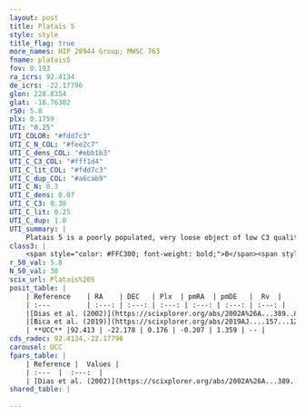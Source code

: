 ```yaml
---
layout: post
title: Platais 5
style: style
title_flag: true
more_names: HIP 28944 Group; MWSC 763
fname: platais5
fov: 0.193
ra_icrs: 92.4134
de_icrs: -22.17796
glon: 228.8354
glat: -18.76302
r50: 5.8
plx: 0.1759
UTI: "0.25"
UTI_COLOR: "#fdd7c3"
UTI_C_N_COL: "#fee2c7"
UTI_C_dens_COL: "#ebb1b3"
UTI_C_C3_COL: "#fff1d4"
UTI_C_lit_COL: "#fdd7c3"
UTI_C_dup_COL: "#a6cab9"
UTI_C_N: 0.3
UTI_C_dens: 0.07
UTI_C_C3: 0.38
UTI_C_lit: 0.25
UTI_C_dup: 1.0
UTI_summary: |
    Platais 5 is a poorly populated, very loose object of low C3 quality. It is poorly studied in the literature, with no articles listed in the last 6 years.
class3: |
    <span style="color: #FFC300; font-weight: bold;">B</span><span style="color: red; font-weight: bold;">C</span>
r_50_val: 5.8
N_50_val: 30
scix_url: Platais%205
posit_table: |
    | Reference    | RA    | DEC   | Plx  | pmRA  | pmDE   |  Rv  |
    | :---         | :---: | :---: | :---: | :---: | :---: | :---: |
    |[Dias et al. (2002)](https://scixplorer.org/abs/2002A%26A...389..871D) | 92.4 | -22.152 | -- | -6.32 | 7.27 | 13.29 |
    |[Bica et al. (2019)](https://scixplorer.org/abs/2019AJ....157...12B) | 92.408 | -22.148 | -- | -- | -- | -- |
    | **UCC** |92.413 | -22.178 | 0.176 | -0.207 | 1.359 | -- | 
cds_radec: 92.4134,-22.17796
carousel: UCC
fpars_table: |
    | Reference |  Values |
    | :---  |  :---:  |
    | [Dias et al. (2002)](https://scixplorer.org/abs/2002A%26A...389..871D) | `Dist=272.0, Age=7.78` |
shared_table: |
    
---
```

